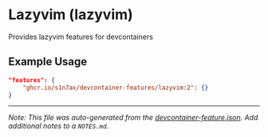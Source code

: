 
# Lazyvim (lazyvim)

Provides lazyvim features for devcontainers

## Example Usage

```json
"features": {
    "ghcr.io/s1n7ax/devcontainer-features/lazyvim:2": {}
}
```





---

_Note: This file was auto-generated from the [devcontainer-feature.json](https://github.com/s1n7ax/devcontainer-features/blob/main/src/lazyvim/devcontainer-feature.json).  Add additional notes to a `NOTES.md`._
